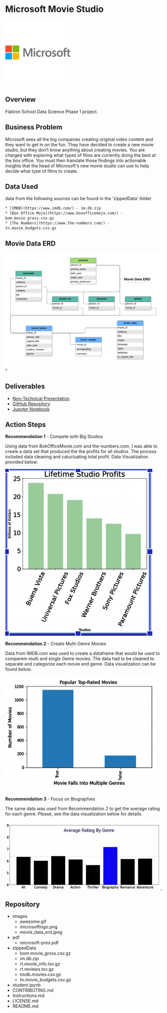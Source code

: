 # Microsoft Movie Studio

![microsoft logo](images/microsoftlogo.png)

## Overview
Flatiron School Data Science Phase 1 project.

## Business Problem
Microsoft sees all the big companies creating original video content and they want to get in on the fun. They have decided to create a new movie studio, but they don’t know anything about creating movies. You are charged with exploring what types of films are currently doing the best at the box office. You must then translate those findings into actionable insights that the head of Microsoft's new movie studio can use to help decide what type of films to create.

## Data Used
data from the following sources can be found in the 'zippedData' folder

    * [IMDB](https://www.imdb.com/) - im.db.zip
    * [Box Office Mojo](https://www.boxofficemojo.com/) - bom.movie_gross.csv.gz
    * [The Numbers](https://www.the-numbers.com/) - tn.movie_budgets.csv.gz

## Movie Data ERD
![Movie Data ERD](images/movie_data_erd.jpeg)"

## Deliverables
* [Non-Technical Presentation]()
* [GitHub Repository](https://github.com/ceflynn/dsc-phase-1-project-v2-4)
* [Jupyter Notebook](https://github.com/ceflynn/dsc-phase-1-project-v2-4/blob/master/student.ipynb)

## Action Steps
**Recommendation 1** - Compete with Big Studios

Using data from BokOfficeMovie.com and the-numbers.com, I was able to create a data set that produced the the profits for all studios.  The process included data cleaning and calucluating total profit.  Data Visualization provided below.

![Lifetime Studio Profits Chart](images/vis-1.png)

**Recommendation 2** - Create Multi-Genre Movies 

Data from IMDB.com was used to create a dataframe that would be used to comparem multi and single Genre movies.
The data had to be cleaned to separate and categorize each movie and genre.  Data visualization can be found below.
  
![Multi-Genre Movie Chart](images/vis-2.png)

**Recommendation 3** - Focus on Biographies

The same data was used from Recommendation 2 to get the average rating for each genre.  Please, see the data visualization below for details.

![Average Rating By Genre Chart](images/vis-3.png)



## Repository
* images
    * awesome.gif
    * microsoftlogo.png
    * movie_data_erd.jpeg
* pdf
    * microsoft-pres.pdf
* zippedData
    * bom.movie_gross.csv.gz
    * im.db.zip
    * rt.movie_info.tsv.gz
    * rt.reviews.tsv.gz
    * tmdb.movies.csv.gz
    * tn.movie_budgets.csv.gz
* student.ipynb
* CONTRIBUTING.md
* Instructions.md
* LICENSE.md
* README.md
 